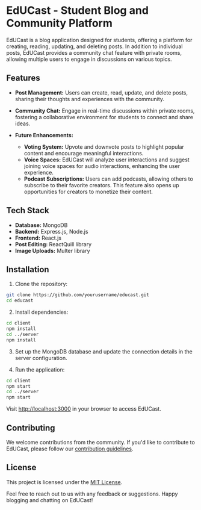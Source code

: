 # EdUCast - Student Blog and Community Platform

EdUCast is a blog application designed for students, offering a platform for creating, reading, updating, and deleting posts. In addition to individual posts, EdUCast provides a community chat feature with private rooms, allowing multiple users to engage in discussions on various topics. 

## Features

- **Post Management:** Users can create, read, update, and delete posts, sharing their thoughts and experiences with the community.

- **Community Chat:** Engage in real-time discussions within private rooms, fostering a collaborative environment for students to connect and share ideas.

- **Future Enhancements:**
  - **Voting System:** Upvote and downvote posts to highlight popular content and encourage meaningful interactions.
  - **Voice Spaces:** EdUCast will analyze user interactions and suggest joining voice spaces for audio interactions, enhancing the user experience.
  - **Podcast Subscriptions:** Users can add podcasts, allowing others to subscribe to their favorite creators. This feature also opens up opportunities for creators to monetize their content.

## Tech Stack

- **Database:** MongoDB
- **Backend:** Express.js, Node.js
- **Frontend:** React.js
- **Post Editing:** ReactQuill library
- **Image Uploads:** Multer library

## Installation

1. Clone the repository:

```bash
git clone https://github.com/yourusername/educast.git
cd educast
```

2. Install dependencies:

```bash
cd client
npm install
cd ../server
npm install
```

3. Set up the MongoDB database and update the connection details in the server configuration.

4. Run the application:

```bash
cd client
npm start
cd ../server
npm start
```

Visit [http://localhost:3000](http://localhost:3000) in your browser to access EdUCast.

## Contributing

We welcome contributions from the community. If you'd like to contribute to EdUCast, please follow our [contribution guidelines](CONTRIBUTING.md).

## License

This project is licensed under the [MIT License](LICENSE).

Feel free to reach out to us with any feedback or suggestions. Happy blogging and chatting on EdUCast!
